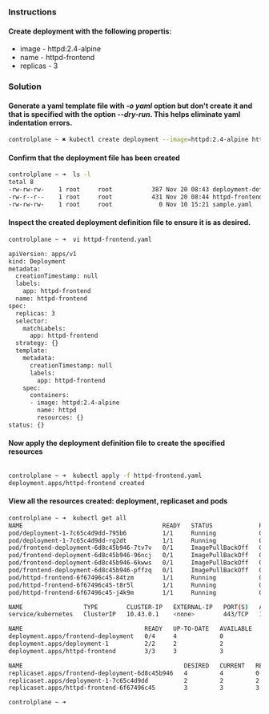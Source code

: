 ### Instructions
#### Create deployment with the following propertis:
+ image - httpd:2.4-alpine
+ name - httpd-frontend
+ replicas - 3

### Solution
#### Generate a yaml template file with *-o yaml* option but don't create it and that is specified with the option *--dry-run*. This helps eliminate yaml indentation errors.

```bash
controlplane ~ ✖ kubectl create deployment --image=httpd:2.4-alpine httpd-frontend --replicas=3 --dry-run=client -o yaml > httpd-frontend.yaml
```

#### Confirm that the deployment file has been created

```bash
controlplane ~ ➜  ls -l
total 8
-rw-rw-rw-    1 root     root           387 Nov 20 08:43 deployment-definition-1.yaml
-rw-r--r--    1 root     root           431 Nov 20 08:44 httpd-frontend.yaml
-rw-rw-rw-    1 root     root             0 Nov 10 15:21 sample.yaml
```

#### Inspect the created deployment definition file to ensure it is as desired.

```bash
controlplane ~ ➜  vi httpd-frontend.yaml 

apiVersion: apps/v1
kind: Deployment
metadata:
  creationTimestamp: null
  labels:
    app: httpd-frontend
  name: httpd-frontend
spec:
  replicas: 3
  selector:
    matchLabels:
      app: httpd-frontend
  strategy: {}
  template:
    metadata:
      creationTimestamp: null
      labels:
        app: httpd-frontend
    spec:
      containers:
      - image: httpd:2.4-alpine
        name: httpd
        resources: {}
status: {}

```

#### Now apply the deployment definition file to create the specified resources

```bash

controlplane ~ ➜  kubectl apply -f httpd-frontend.yaml 
deployment.apps/httpd-frontend created
```

#### View all the resources created: deployment, replicaset and pods

```bash
controlplane ~ ➜  kubectl get all
NAME                                       READY   STATUS             RESTARTS   AGE
pod/deployment-1-7c65c4d9dd-795b6          1/1     Running            0          2m59s
pod/deployment-1-7c65c4d9dd-rg2dt          1/1     Running            0          2m59s
pod/frontend-deployment-6d8c45b946-7tv7v   0/1     ImagePullBackOff   0          7m11s
pod/frontend-deployment-6d8c45b946-96ncj   0/1     ImagePullBackOff   0          7m11s
pod/frontend-deployment-6d8c45b946-6kwws   0/1     ImagePullBackOff   0          7m11s
pod/frontend-deployment-6d8c45b946-pffzq   0/1     ImagePullBackOff   0          7m11s
pod/httpd-frontend-6f67496c45-84tzm        1/1     Running            0          9s
pod/httpd-frontend-6f67496c45-t8r5l        1/1     Running            0          9s
pod/httpd-frontend-6f67496c45-j4k9m        1/1     Running            0          9s

NAME                 TYPE        CLUSTER-IP   EXTERNAL-IP   PORT(S)   AGE
service/kubernetes   ClusterIP   10.43.0.1    <none>        443/TCP   12m

NAME                                  READY   UP-TO-DATE   AVAILABLE   AGE
deployment.apps/frontend-deployment   0/4     4            0           7m11s
deployment.apps/deployment-1          2/2     2            2           2m59s
deployment.apps/httpd-frontend        3/3     3            3           9s

NAME                                             DESIRED   CURRENT   READY   AGE
replicaset.apps/frontend-deployment-6d8c45b946   4         4         0       7m11s
replicaset.apps/deployment-1-7c65c4d9dd          2         2         2       2m59s
replicaset.apps/httpd-frontend-6f67496c45        3         3         3       9s

controlplane ~ ➜  
```
